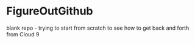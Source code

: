 FigureOutGithub
===============

blank repo - trying to start from scratch to see how to get back and forth from Cloud 9